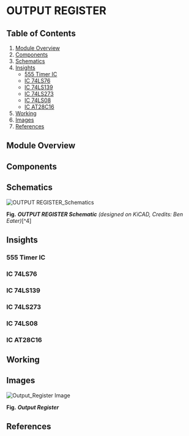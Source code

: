 
# OUTPUT REGISTER

## Table of Contents
1. [Module Overview](#module-overview)
2. [Components](#components)
3. [Schematics](#schematics)
4. [Insights](#insights)
     -  [555 Timer IC](#555-timer-ic)
     -  [IC 74LS76](#ic-74ls76)
     -  [IC 74LS139](#ic-74ls139)
     -  [IC 74LS273](#ic-74ls273)
     -  [IC 74LS08](#ic-74ls08)
     -  [IC AT28C16](#ic-at28c16)
5. [Working](#working)
6. [Images](#images)
7. [References](#references)

## Module Overview

## Components

## Schematics

![OUTPUT REGISTER_Schematics](https://eater.net/schematics/output.png)

**Fig.** ***OUTPUT REGISTER Schematic*** *(designed on KiCAD, Credits: Ben Eater)*[^4]

## Insights

### 555 Timer IC

### IC 74LS76

### IC 74LS139

### IC 74LS273

### IC 74LS08

### IC AT28C16

## Working

## Images

![Output_Register Image]()

**Fig.** ***Output Register***

## References

